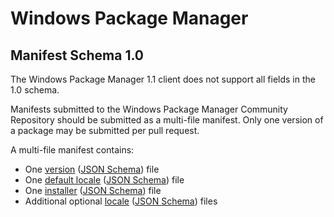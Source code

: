 [versionSchema]:        https://github.com/microsoft/winget-cli/blob/master/schemas/JSON/manifests/v1.0.0/manifest.version.1.0.0.json
[defaultLocaleSchema]:  https://github.com/microsoft/winget-cli/blob/master/schemas/JSON/manifests/v1.0.0/manifest.defaultLocale.1.0.0.json
[localeSchema]:         https://github.com/microsoft/winget-cli/blob/master/schemas/JSON/manifests/v1.0.0/manifest.locale.1.0.0.json
[installerSchema]:      https://github.com/microsoft/winget-cli/blob/master/schemas/JSON/manifests/v1.1.0/manifest.installer.1.0.0.json

# Windows Package Manager
## Manifest Schema 1.0

The Windows Package Manager 1.1 client does not support all fields in the 1.0 schema.

Manifests submitted to the Windows Package Manager Community Repository should be submitted as a multi-file manifest. Only one version of a package may be submitted per pull request.

A multi-file manifest contains:
* One [version](version.md) ([JSON Schema][versionSchema]) file
* One [default locale](defaultLocale.md) ([JSON Schema][defaultLocaleSchema]) file
* One [installer](installer.md) ([JSON Schema][installerSchema]) file
* Additional optional [locale](locale.md) ([JSON Schema][localeSchema]) files